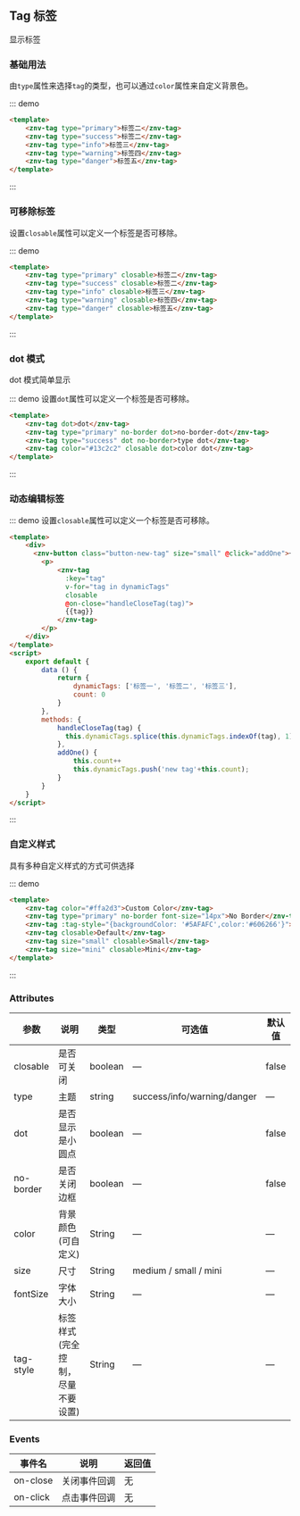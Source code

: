 ## Tag 标签

<template>
    <div class="global-anchor">
      <znv-anchor :scroll-offset="100">
        <znv-anchor-link href="#ji-chu-yong-fa" title="基础用法"></znv-anchor-link>
        <znv-anchor-link href="#ke-yi-chu-biao-qian" title="可移除标签"></znv-anchor-link>
        <znv-anchor-link href="#dot-mo-shi" title="dot 模式"></znv-anchor-link>
        <znv-anchor-link href="#zi-ding-yi-yang-shi" title="自定义样式"></znv-anchor-link>
        <znv-anchor-link href="#attributes" title="Attributes"></znv-anchor-link>
        <znv-anchor-link href="#events" title="Events"></znv-anchor-link>
      </znv-anchor>
    </div>
</template>

显示标签

### 基础用法

由`type`属性来选择`tag`的类型，也可以通过`color`属性来自定义背景色。

::: demo 
```html
<template>
    <znv-tag type="primary">标签二</znv-tag>
    <znv-tag type="success">标签二</znv-tag>
    <znv-tag type="info">标签三</znv-tag>
    <znv-tag type="warning">标签四</znv-tag>
    <znv-tag type="danger">标签五</znv-tag>
</template>
```
:::

### 可移除标签

 设置`closable`属性可以定义一个标签是否可移除。

::: demo
```html
<template>
    <znv-tag type="primary" closable>标签二</znv-tag>
    <znv-tag type="success" closable>标签二</znv-tag>
    <znv-tag type="info" closable>标签三</znv-tag>
    <znv-tag type="warning" closable>标签四</znv-tag>
    <znv-tag type="danger" closable>标签五</znv-tag>
</template>
```
:::

### dot 模式

dot 模式简单显示

::: demo 设置`dot`属性可以定义一个标签是否可移除。
```html
<template>
    <znv-tag dot>dot</znv-tag>
    <znv-tag type="primary" no-border dot>no-border-dot</znv-tag>
    <znv-tag type="success" dot no-border>type dot</znv-tag>
    <znv-tag color="#13c2c2" closable dot>color dot</znv-tag>
</template>
```
:::

### 动态编辑标签

::: demo 设置`closable`属性可以定义一个标签是否可移除。
```html
<template>
    <div>
      <znv-button class="button-new-tag" size="small" @click="addOne">+ New Tag</znv-button>
        <p>
            <znv-tag
              :key="tag"
              v-for="tag in dynamicTags"
              closable
              @on-close="handleCloseTag(tag)">
              {{tag}}
            </znv-tag>
        </p>
    </div>
</template>
<script>
    export default {
        data () {
            return {
                dynamicTags: ['标签一', '标签二', '标签三'],
                count: 0
            }
        },
        methods: {
            handleCloseTag(tag) {
              this.dynamicTags.splice(this.dynamicTags.indexOf(tag), 1)
            },
            addOne() {
                this.count++
                this.dynamicTags.push('new tag'+this.count);
            }
        }
    }
</script>
```
:::

### 自定义样式

具有多种自定义样式的方式可供选择

::: demo 
```html
<template>
    <znv-tag color="#ffa2d3">Custom Color</znv-tag>
    <znv-tag type="primary" no-border font-size="14px">No Border</znv-tag>
    <znv-tag :tag-style="{backgroundColor: '#5AFAFC',color:'#606266'}">Style</znv-tag>
    <znv-tag closable>Default</znv-tag>
    <znv-tag size="small" closable>Small</znv-tag>
    <znv-tag size="mini" closable>Mini</znv-tag>
</template>
```
:::

### Attributes

| 参数      | 说明    | 类型      | 可选值       | 默认值   |
|---------- |-------- |---------- |-------------  |-------- |
| closable     | 是否可关闭   | boolean  |   —            |    false    |
| type     | 主题   | string  |   success/info/warning/danger     |    —         |
| dot     |  是否显示是小圆点   | boolean  |   —         |    false       |
| no-border     |  是否关闭边框   | boolean  |   —         |    false       |
| color    |  背景颜色(可自定义)   | String  |   —         |    —          |
| size    |  尺寸   | String  |   medium / small / mini       |    —          |
| fontSize    |  字体大小   | String  |    —      |    —          |
| tag-style    |  标签样式(完全控制，尽量不要设置)   | String  |    —      |    —          |

### Events

| 事件名      | 说明    | 返回值      |
|---------- |-------- |---------- |
| on-close    | 关闭事件回调   | 无  |
| on-click    | 点击事件回调   | 无  |
